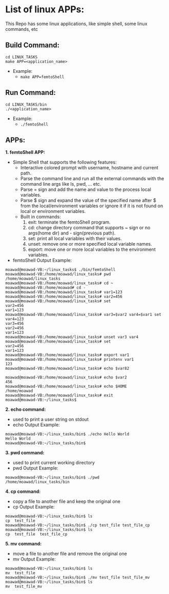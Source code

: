 # List of linux APPs:  
This Repo has some linux applications, like simple shell, some linux commands, etc    

## Build Command:  
`cd LINUX_TASKS`  
`make APP=<application_name>`  
  - Example:  
    - `make APP=femtoShell`  

## Run Command: 
`cd LINUX_TASKS/bin`  
`./<application_name>`  
  - Example:  
    - `./femtoShell`  

## APPs:  
**1. femtoShell APP:**  
  - Simple Shell that supports the following features:  
    * Interactive colored prompt with username, hostname and current path.  
    * Parse the command line and run all the external commands with the command line args like ls, pwd, ... etc.    
    * Parse = sign and add the name and value to the process local variables.  
    * Parse $ sign and expand the value of the specified name after $ from the local/environment variables or ignore it if it is not found on local or environment variables.    
    * Built in commands:  
      1. exit: terminate the femtoShell program.    
      2. cd: change directory command that supports ~ sign or no args(home dir) and - sign(previous path).  
      3. set: print all local variables with their values.  
      4. unset: remove one or more specified local variable names.  
      5. export: move one or more local variables to the environment variables.   
  - femtoShell Output Example:  
```
moawad@moawad-VB:~/linux_tasks$ ./bin/femtoShell 
moawad@moawad-VB:/home/moawad/linux_tasks# pwd
/home/moawad/linux_tasks
moawad@moawad-VB:/home/moawad/linux_tasks# cd ~
moawad@moawad-VB:/home/moawad# cd -
moawad@moawad-VB:/home/moawad/linux_tasks# var1=123
moawad@moawad-VB:/home/moawad/linux_tasks# var2=456
moawad@moawad-VB:/home/moawad/linux_tasks# set
var2=456
var1=123
moawad@moawad-VB:/home/moawad/linux_tasks# var3=$var2 var4=$var1 set
var4=123
var3=456
var2=456
var1=123
moawad@moawad-VB:/home/moawad/linux_tasks# unset var3 var4
moawad@moawad-VB:/home/moawad/linux_tasks# set
var2=456
var1=123
moawad@moawad-VB:/home/moawad/linux_tasks# export var1
moawad@moawad-VB:/home/moawad/linux_tasks# printenv var1
123
moawad@moawad-VB:/home/moawad/linux_tasks# echo $var82

moawad@moawad-VB:/home/moawad/linux_tasks# echo $var2
456
moawad@moawad-VB:/home/moawad/linux_tasks# echo $HOME
/home/moawad
moawad@moawad-VB:/home/moawad/linux_tasks# exit
moawad@moawad-VB:~/linux_tasks$  
```
**2. echo command:**  
  - used to print a user string on stdout  
  - echo Output Example:
```
moawad@moawad-VB:~/linux_tasks/bin$ ./echo Hello World  
Hello World   
moawad@moawad-VB:~/linux_tasks/bin$   
```
**3. pwd command:**  
  - used to print current working directory  
  - pwd Output Example:
```
moawad@moawad-VB:~/linux_tasks/bin$ ./pwd
/home/moawad/linux_tasks/bin  
```
**4. cp command:**  
  - copy a file to another file and keep the original one  
  - cp Output Example:
```
moawad@moawad-VB:~/linux_tasks/bin$ ls  
cp  test_file  
moawad@moawad-VB:~/linux_tasks/bin$ ./cp test_file test_file_cp  
moawad@moawad-VB:~/linux_tasks/bin$ ls  
cp  test_file  test_file_cp  
```
**5. mv command:**  
  - move a file to another file and remove the original one  
  - mv Output Example:
```
moawad@moawad-VB:~/linux_tasks/bin$ ls  
mv  test_file  
moawad@moawad-VB:~/linux_tasks/bin$ ./mv test_file test_file_mv  
moawad@moawad-VB:~/linux_tasks/bin$ ls  
mv  test_file_mv   
```